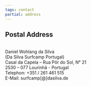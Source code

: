 ```yaml
---
tags: contact
partial: address
---
```


## Postal Address

<div style="white-space: pre;">
Daniel Wohlang da Silva
(Da Silva Surfcamp Portugal)
Casal da Capela – Rua Pôr do Sol, N° 21
2530 – 077 Lourinhã - Portugal
Telephon: +351 / 261 461 515
E-Mail: surfcamp[@]dasilva.de
</div>
